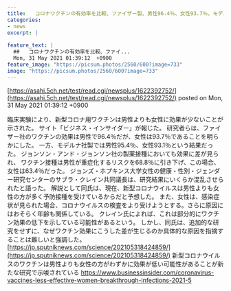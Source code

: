```yaml
---
title:   コロナワクチンの有効率を比較、ファイザー製、男性96.4％、女性93.7％、モデルナ製、男性95.4％、女性93.1％  
categories:
- news
excerpt: |
  
feature_text: |
  ##   コロナワクチンの有効率を比較、ファイ...
  Mon, 31 May 2021 01:39:12  +0900
feature_image: "https://picsum.photos/2560/600?image=733"
image: "https://picsum.photos/2560/600?image=733"
---
```


[https://asahi.5ch.net/test/read.cgi/newsplus/1622392752/](https://asahi.5ch.net/test/read.cgi/newsplus/1622392752/)
posted on Mon, 31 May 2021 01:39:12  +0900

<!--more-->

臨床実験により、新型コロナ用ワクチンは男性よりも女性に効果が少ないことが示された。 サイト「ビジネス・インサイダー」が報じた。 研究者らは、ファイザー社のワクチンの効果は男性で96.4％だが、女性は93.7％であることを明らかにした。 一方、モデルナ社製では男性95.4％、女性93.1％という結果だった。 ジョンソン・アンド・ジョンソン社の製薬接種においても効果に差が見られ、 ワクチン接種は男性が重症化するリスクを68.8％に引き下げ、この場合、女性は63.4％だった。 ジョンズ・ホプキンス大学女性の健康・性別・ジェンダー研究センターのサブラ・クレイン共同議長は、研究結果にいくらか混乱させられたと語った。 解説として同氏は、現在、新型コロナウイルスは男性よりも女性の方が多く予防接種を受けているからだと予想した。 また、女性は、感染症状が見られた場合、コロナウイルスの検査をより受けようとする。さらに原因にはおそらく年齢も関係している。 クレイン氏によれば、これは部分的にワクチン効果の低下を示している可能性があるという。 しかし、同氏は、追加的な研究をせずに、なぜワクチン効果にこうした差が生じるのか具体的な原因を指摘することは難しいと強調した。 [https://jp.sputniknews.com/science/202105318424859/](https://jp.sputniknews.com/science/202105318424859/) 新型コロナウイルスのワクチンは男性よりも女性の方がわずかに効果が低い可能性があることが新たな研究で示唆されている https://www.businessinsider.com/coronavirus-vaccines-less-effective-women-breakthrough-infections-2021-5

